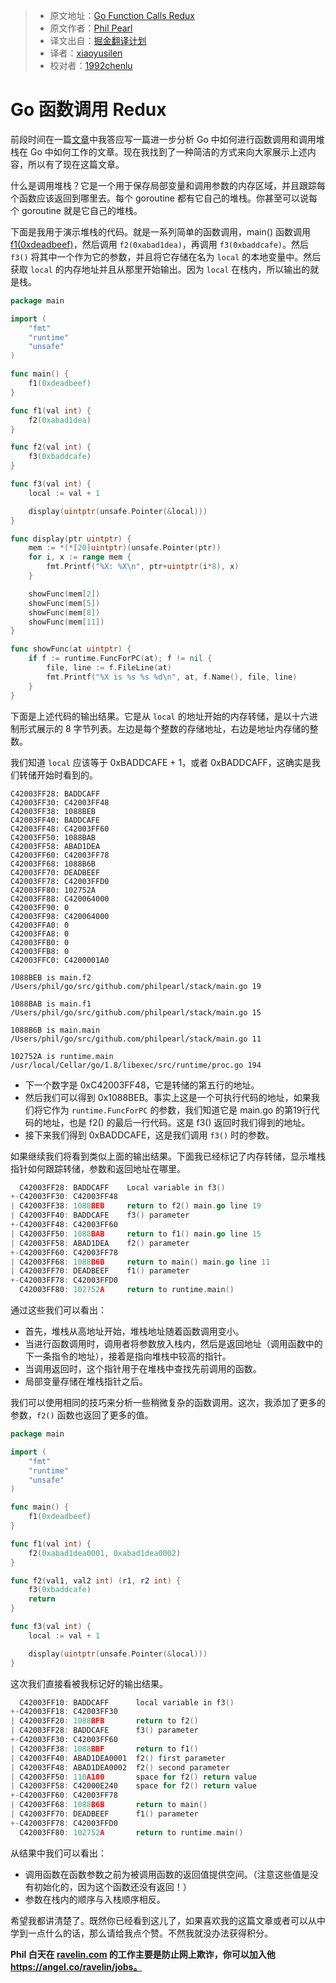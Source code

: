 > * 原文地址：[Go Function Calls Redux](https://hackernoon.com/go-function-calls-redux-609fdd1c90fd#.jsh5r78wp)
> * 原文作者：[Phil Pearl](https://hackernoon.com/@philpearl?source=post_header_lockup)
> * 译文出自：[掘金翻译计划](https://github.com/xitu/gold-miner)
> * 译者：[xiaoyusilen](http://xiaoyu.world)
> * 校对者：[1992chenlu](https://github.com/1992chenlu)

# Go 函数调用 Redux #

前段时间在一篇[文章](https://syslog.ravelin.com/anatomy-of-a-function-call-in-go-f6fc81b80ecc#.gpqsgzmjc)中我答应写一篇进一步分析 Go 中如何进行函数调用和调用堆栈在 Go 中如何工作的文章。现在我找到了一种简洁的方式来向大家展示上述内容，所以有了现在这篇文章。

什么是调用堆栈？它是一个用于保存局部变量和调用参数的内存区域，并且跟踪每个函数应该返回到哪里去。每个 goroutine 都有它自己的堆栈。你甚至可以说每个 goroutine 就是它自己的堆栈。

下面是我用于演示堆栈的代码。就是一系列简单的函数调用，main() 函数调用 [f1(0xdeadbeef)](https://en.wikipedia.org/wiki/Hexspeak)，然后调用 `f2(0xabad1dea)`，再调用 `f3(0xbaddcafe)`。然后 `f3()` 将其中一个作为它的参数，并且将它存储在名为 `local` 的本地变量中。然后获取 `local` 的内存地址并且从那里开始输出。因为 `local` 在栈内，所以输出的就是栈。

```go
package main

import (
	"fmt"
	"runtime"
	"unsafe"
)

func main() {
	f1(0xdeadbeef)
}

func f1(val int) {
	f2(0xabad1dea)
}

func f2(val int) {
	f3(0xbaddcafe)
}

func f3(val int) {
	local := val + 1

	display(uintptr(unsafe.Pointer(&local)))
}

func display(ptr uintptr) {
	mem := *(*[20]uintptr)(unsafe.Pointer(ptr))
	for i, x := range mem {
		fmt.Printf("%X: %X\n", ptr+uintptr(i*8), x)
	}

	showFunc(mem[2])
	showFunc(mem[5])
	showFunc(mem[8])
	showFunc(mem[11])
}

func showFunc(at uintptr) {
	if f := runtime.FuncForPC(at); f != nil {
		file, line := f.FileLine(at)
		fmt.Printf("%X is %s %s %d\n", at, f.Name(), file, line)
	}
}
```

下面是上述代码的输出结果。它是从 `local` 的地址开始的内存转储，是以十六进制形式展示的 8 字节列表。左边是每个整数的存储地址，右边是地址内存储的整数。

我们知道 `local` 应该等于 0xBADDCAFE + 1，或者 0xBADDCAFF，这确实是我们转储开始时看到的。

```
C42003FF28: BADDCAFF
C42003FF30: C42003FF48
C42003FF38: 1088BEB
C42003FF40: BADDCAFE
C42003FF48: C42003FF60
C42003FF50: 1088BAB
C42003FF58: ABAD1DEA
C42003FF60: C42003FF78
C42003FF68: 1088B6B
C42003FF70: DEADBEEF
C42003FF78: C42003FFD0
C42003FF80: 102752A
C42003FF88: C420064000
C42003FF90: 0
C42003FF98: C420064000
C42003FFA0: 0
C42003FFA8: 0
C42003FFB0: 0
C42003FFB8: 0
C42003FFC0: C4200001A0

1088BEB is main.f2 /Users/phil/go/src/github.com/philpearl/stack/main.go 19

1088BAB is main.f1 /Users/phil/go/src/github.com/philpearl/stack/main.go 15

1088B6B is main.main /Users/phil/go/src/github.com/philpearl/stack/main.go 11

102752A is runtime.main /usr/local/Cellar/go/1.8/libexec/src/runtime/proc.go 194
```

- 下一个数字是 0xC42003FF48，它是转储的第五行的地址。
- 然后我们可以得到 0x1088BEB。事实上这是一个可执行代码的地址，如果我们将它作为 `runtime.FuncForPC` 的参数，我们知道它是 main.go 的第19行代码的地址，也是 f2() 的最后一行代码。这是 f3() 返回时我们得到的地址。
- 接下来我们得到 0xBADDCAFE，这是我们调用 `f3()` 时的参数。

如果继续我们将看到类似上面的输出结果。下面我已经标记了内存转储，显示堆栈指针如何跟踪转储，参数和返回地址在哪里。

```go
  C42003FF28: BADDCAFF    Local variable in f3()
+-C42003FF30: C42003FF48 
| C42003FF38: 1088BEB     return to f2() main.go line 19
| C42003FF40: BADDCAFE    f3() parameter
+-C42003FF48: C42003FF60
| C42003FF50: 1088BAB     return to f1() main.go line 15
| C42003FF58: ABAD1DEA    f2() parameter
+-C42003FF60: C42003FF78
| C42003FF68: 1088B6B     return to main() main.go line 11
| C42003FF70: DEADBEEF    f1() parameter
+-C42003FF78: C42003FFD0
  C42003FF80: 102752A     return to runtime.main()
```

通过这些我们可以看出：

- 首先，堆栈从高地址开始，堆栈地址随着函数调用变小。
- 当进行函数调用时，调用者将参数放入栈内，然后是返回地址（调用函数中的下一条指令的地址），接着是指向堆栈中较高的指针。
- 当调用返回时，这个指针用于在堆栈中查找先前调用的函数。
- 局部变量存储在堆栈指针之后。

我们可以使用相同的技巧来分析一些稍微复杂的函数调用。这次，我添加了更多的参数，`f2()` 函数也返回了更多的值。

```go
package main

import (
	"fmt"
	"runtime"
	"unsafe"
)

func main() {
	f1(0xdeadbeef)
}

func f1(val int) {
	f2(0xabad1dea0001, 0xabad1dea0002)
}

func f2(val1, val2 int) (r1, r2 int) {
	f3(0xbaddcafe)
	return
}

func f3(val int) {
	local := val + 1

	display(uintptr(unsafe.Pointer(&local)))
}
```

这次我们直接看被我标记好的输出结果。

```go
  C42003FF10: BADDCAFF      local variable in f3()
+-C42003FF18: C42003FF30
| C42003FF20: 1088BFB       return to f2()
| C42003FF28: BADDCAFE      f3() parameter
+-C42003FF30: C42003FF60
| C42003FF38: 1088BBF       return to f1()
| C42003FF40: ABAD1DEA0001  f2() first parameter
| C42003FF48: ABAD1DEA0002  f2() second parameter
| C42003FF50: 110A100       space for f2() return value
| C42003FF58: C42000E240    space for f2() return value
+-C42003FF60: C42003FF78
| C42003FF68: 1088B6B       return to main()
| C42003FF70: DEADBEEF      f1() parameter
+-C42003FF78: C42003FFD0
  C42003FF80: 102752A       return to runtime.main()
```

从结果中我们可以看出：

- 调用函数在函数参数之前为被调用函数的返回值提供空间。（注意这些值是没有初始化的，因为这个函数还没有返回！）
- 参数在栈内的顺序与入栈顺序相反。

希望我都讲清楚了。既然你已经看到这儿了，如果喜欢我的这篇文章或者可以从中学到一点什么的话，那么请给我点个赞。不然我就没办法获得积分。

**Phil 白天在 [ravelin.com](https://ravelin.com) 的工作主要是防止网上欺诈，你可以加入他 https://angel.co/ravelin/jobs。**